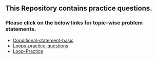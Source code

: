 ## This Repository contains practice questions.
### Please click on the below links for topic-wise problem statements.

- [Conditional-statement-basic](Conditional-statement-questions/Conditional-statement-basic.md)
- [Loops-practice-questions](./Loops-questions/Loops.md)
- [Loop-Practice](./Loop-Practice/Loop-Practice.md)

